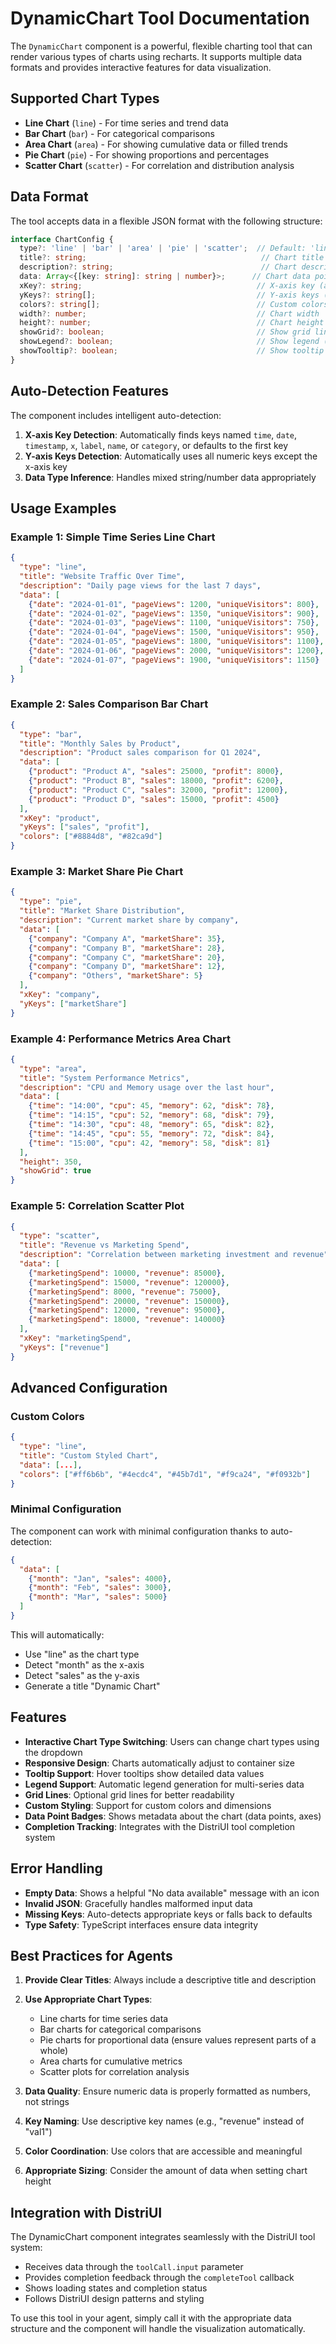 # DynamicChart Tool Documentation

The `DynamicChart` component is a powerful, flexible charting tool that can render various types of charts using recharts. It supports multiple data formats and provides interactive features for data visualization.

## Supported Chart Types

- **Line Chart** (`line`) - For time series and trend data
- **Bar Chart** (`bar`) - For categorical comparisons
- **Area Chart** (`area`) - For showing cumulative data or filled trends
- **Pie Chart** (`pie`) - For showing proportions and percentages
- **Scatter Chart** (`scatter`) - For correlation and distribution analysis

## Data Format

The tool accepts data in a flexible JSON format with the following structure:

```typescript
interface ChartConfig {
  type?: 'line' | 'bar' | 'area' | 'pie' | 'scatter';  // Default: 'line'
  title?: string;                                       // Chart title
  description?: string;                                 // Chart description
  data: Array<{[key: string]: string | number}>;      // Chart data points
  xKey?: string;                                       // X-axis key (auto-detected if not provided)
  yKeys?: string[];                                    // Y-axis keys (auto-detected if not provided)
  colors?: string[];                                   // Custom colors for series
  width?: number;                                      // Chart width
  height?: number;                                     // Chart height (default: 400)
  showGrid?: boolean;                                  // Show grid lines (default: true)
  showLegend?: boolean;                                // Show legend (default: true)
  showTooltip?: boolean;                               // Show tooltip (default: true)
}
```

## Auto-Detection Features

The component includes intelligent auto-detection:

1. **X-axis Key Detection**: Automatically finds keys named `time`, `date`, `timestamp`, `x`, `label`, `name`, or `category`, or defaults to the first key
2. **Y-axis Keys Detection**: Automatically uses all numeric keys except the x-axis key
3. **Data Type Inference**: Handles mixed string/number data appropriately

## Usage Examples

### Example 1: Simple Time Series Line Chart

```json
{
  "type": "line",
  "title": "Website Traffic Over Time",
  "description": "Daily page views for the last 7 days",
  "data": [
    {"date": "2024-01-01", "pageViews": 1200, "uniqueVisitors": 800},
    {"date": "2024-01-02", "pageViews": 1350, "uniqueVisitors": 900},
    {"date": "2024-01-03", "pageViews": 1100, "uniqueVisitors": 750},
    {"date": "2024-01-04", "pageViews": 1500, "uniqueVisitors": 950},
    {"date": "2024-01-05", "pageViews": 1800, "uniqueVisitors": 1100},
    {"date": "2024-01-06", "pageViews": 2000, "uniqueVisitors": 1200},
    {"date": "2024-01-07", "pageViews": 1900, "uniqueVisitors": 1150}
  ]
}
```

### Example 2: Sales Comparison Bar Chart

```json
{
  "type": "bar",
  "title": "Monthly Sales by Product",
  "description": "Product sales comparison for Q1 2024",
  "data": [
    {"product": "Product A", "sales": 25000, "profit": 8000},
    {"product": "Product B", "sales": 18000, "profit": 6200},
    {"product": "Product C", "sales": 32000, "profit": 12000},
    {"product": "Product D", "sales": 15000, "profit": 4500}
  ],
  "xKey": "product",
  "yKeys": ["sales", "profit"],
  "colors": ["#8884d8", "#82ca9d"]
}
```

### Example 3: Market Share Pie Chart

```json
{
  "type": "pie",
  "title": "Market Share Distribution",
  "description": "Current market share by company",
  "data": [
    {"company": "Company A", "marketShare": 35},
    {"company": "Company B", "marketShare": 28},
    {"company": "Company C", "marketShare": 20},
    {"company": "Company D", "marketShare": 12},
    {"company": "Others", "marketShare": 5}
  ],
  "xKey": "company",
  "yKeys": ["marketShare"]
}
```

### Example 4: Performance Metrics Area Chart

```json
{
  "type": "area",
  "title": "System Performance Metrics",
  "description": "CPU and Memory usage over the last hour",
  "data": [
    {"time": "14:00", "cpu": 45, "memory": 62, "disk": 78},
    {"time": "14:15", "cpu": 52, "memory": 68, "disk": 79},
    {"time": "14:30", "cpu": 48, "memory": 65, "disk": 82},
    {"time": "14:45", "cpu": 55, "memory": 72, "disk": 84},
    {"time": "15:00", "cpu": 42, "memory": 58, "disk": 81}
  ],
  "height": 350,
  "showGrid": true
}
```

### Example 5: Correlation Scatter Plot

```json
{
  "type": "scatter",
  "title": "Revenue vs Marketing Spend",
  "description": "Correlation between marketing investment and revenue",
  "data": [
    {"marketingSpend": 10000, "revenue": 85000},
    {"marketingSpend": 15000, "revenue": 120000},
    {"marketingSpend": 8000, "revenue": 75000},
    {"marketingSpend": 20000, "revenue": 150000},
    {"marketingSpend": 12000, "revenue": 95000},
    {"marketingSpend": 18000, "revenue": 140000}
  ],
  "xKey": "marketingSpend",
  "yKeys": ["revenue"]
}
```

## Advanced Configuration

### Custom Colors

```json
{
  "type": "line",
  "title": "Custom Styled Chart",
  "data": [...],
  "colors": ["#ff6b6b", "#4ecdc4", "#45b7d1", "#f9ca24", "#f0932b"]
}
```

### Minimal Configuration

The component can work with minimal configuration thanks to auto-detection:

```json
{
  "data": [
    {"month": "Jan", "sales": 4000},
    {"month": "Feb", "sales": 3000},
    {"month": "Mar", "sales": 5000}
  ]
}
```

This will automatically:
- Use "line" as the chart type
- Detect "month" as the x-axis
- Detect "sales" as the y-axis
- Generate a title "Dynamic Chart"

## Features

- **Interactive Chart Type Switching**: Users can change chart types using the dropdown
- **Responsive Design**: Charts automatically adjust to container size
- **Tooltip Support**: Hover tooltips show detailed data values
- **Legend Support**: Automatic legend generation for multi-series data
- **Grid Lines**: Optional grid lines for better readability
- **Custom Styling**: Support for custom colors and dimensions
- **Data Point Badges**: Shows metadata about the chart (data points, axes)
- **Completion Tracking**: Integrates with the DistriUI tool completion system

## Error Handling

- **Empty Data**: Shows a helpful "No data available" message with an icon
- **Invalid JSON**: Gracefully handles malformed input data
- **Missing Keys**: Auto-detects appropriate keys or falls back to defaults
- **Type Safety**: TypeScript interfaces ensure data integrity

## Best Practices for Agents

1. **Provide Clear Titles**: Always include a descriptive title and description
2. **Use Appropriate Chart Types**: 
   - Line charts for time series data
   - Bar charts for categorical comparisons
   - Pie charts for proportional data (ensure values represent parts of a whole)
   - Area charts for cumulative metrics
   - Scatter plots for correlation analysis

3. **Data Quality**: Ensure numeric data is properly formatted as numbers, not strings
4. **Key Naming**: Use descriptive key names (e.g., "revenue" instead of "val1")
5. **Color Coordination**: Use colors that are accessible and meaningful
6. **Appropriate Sizing**: Consider the amount of data when setting chart height

## Integration with DistriUI

The DynamicChart component integrates seamlessly with the DistriUI tool system:

- Receives data through the `toolCall.input` parameter
- Provides completion feedback through the `completeTool` callback
- Shows loading states and completion status
- Follows DistriUI design patterns and styling

To use this tool in your agent, simply call it with the appropriate data structure and the component will handle the visualization automatically.